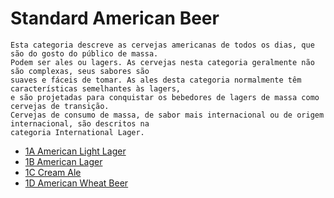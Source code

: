 # Standard American Beer

```
Esta categoria descreve as cervejas americanas de todos os dias, que são do gosto do público de massa. 
Podem ser ales ou lagers. As cervejas nesta categoria geralmente não são complexas, seus sabores são 
suaves e fáceis de tomar. As ales desta categoria normalmente têm características semelhantes às lagers,
e são projetadas para conquistar os bebedores de lagers de massa como cervejas de transição. 
Cervejas de consumo de massa, de sabor mais internacional ou de origem internacional, são descritos na 
categoria International Lager.
```

* [1A American Light Lager](1a.md)
* [1B American Lager](1b.md)
* [1C Cream Ale](1c.md)
* [1D American Wheat Beer](1d.md)
